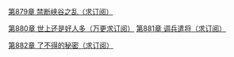 [第879章 禁断峡谷之乱（求订阅）](http://vipreader.qidian.com/chapter/1018027842/626330650)

[第880章 世上还是好人多（万更求订阅）](http://vipreader.qidian.com/chapter/1018027842/626380445)
[第881章 调兵遣将（求订阅）](http://vipreader.qidian.com/chapter/1018027842/626442335)

[第882章 了不得的秘密（求订阅）](http://vipreader.qidian.com/chapter/1018027842/626486580)

